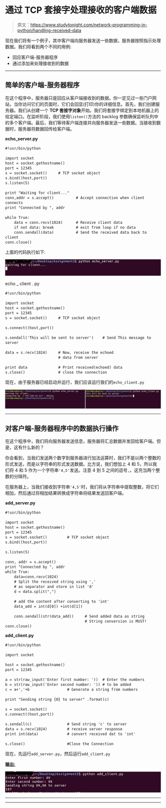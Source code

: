 # 通过 TCP 套接字处理接收的客户端数据

> 原文：<https://www.studytonight.com/network-programming-in-python/handling-received-data>

现在我们将有一个例子，其中客户端向服务器发送一些数据，服务器按照指示处理数据。我们将看到两个不同的用例:

*   回应客户端-服务器程序
*   通过添加来处理接收到的数据

* * *

## 简单的客户端-服务器程序

在这个程序中，服务器只是回应从客户端接收到的数据。你一定见过一些门户网站，当你访问它们的页面时，它们会回显(打印)你的详细信息。首先，我们创建服务器。我们从创建一个 **TCP 套接字对象**开始。我们将套接字绑定到本地机器上的给定端口。在监听阶段，我们使用`listen()`方法的 backlog 参数确保监听队列中的多个客户端。最后，我们等待客户端连接并向服务器发送一些数据。当接收到数据时，服务器将数据回传给客户端。

**echo_server.py**

```
#!usr/bin/python

import socket
host = socket.gethostname()
port = 12345
s = socket.socket()		# TCP socket object
s.bind((host,port))
s.listen(5)

print "Waiting for client..."
conn,addr = s.accept()	        # Accept connection when client connects
print "Connected by ", addr

while True:
	data = conn.recv(1024)	    # Receive client data
	if not data: break	        # exit from loop if no data
	conn.sendall(data)	        # Send the received data back to client
conn.close()
```

上面的代码执行如下:

![ Server Program waiting for client connection](img/ba75fbb7ae9e3096c78fda6f5cd72906.png)

echo _ client . py

```
#!usr/bin/python

import socket
host = socket.gethostname()
port = 12345
s = socket.socket()		# TCP socket object

s.connect((host,port))

s.sendall('This will be sent to server')    # Send This message to server

data = s.recv(1024)	    # Now, receive the echoed
					    # data from server

print data				# Print received(echoed) data
s.close()				# close the connection
```

现在，由于服务器已经启动并运行，我们应该运行我们的`echo_client.py`

![Echo Server Program](img/8b419bd8acfc97e71316335e5a6da718.png)

* * *

## 对客户端-服务器程序中的数据执行操作

在这个程序中，我们将向服务器发送信息，服务器将汇总数据并发回给客户端。但是，这有什么新的？

你会看到，当我们发送两个数字到服务器进行加法运算时，我们不是以两个整数的形式发送，而是以字符串的形式发送数据。比方说，我们想加上 4 和 5，所以我们将 4 和 5 作为一个字符串`'4,5'`发送。注意 4 到 5 之间的逗号`,`。这充当两个整数的分隔符。

在服务器上，当我们接收到字符串`'4,5'`时，我们将从字符串中提取整数，将它们相加，然后通过将相加结果转换成字符串将结果发送回客户端。

**add_server.py**

```
#!usr/bin/python

import socket
host = socket.gethostname()
port = 12345
s = socket.socket()		    # TCP socket object
s.bind((host,port))

s.listen(5)

conn, addr = s.accept()
print "Connected by ", addr
while True:
	data=conn.recv(1024)
	# Split the received string using ','
	# as separator and store in list 'd'
	d = data.split(",")	    

	# add the content after converting to 'int'
	data_add = int(d[0]) +int(d[1]) 

	conn.sendall(str(data_add))	    # Send added data as string
					                # String conversion is MUST!
conn.close()
```

**add_client.py**

```
#!usr/bin/python

import socket

host = socket.gethostname()
port = 12345

a = str(raw_input('Enter first number: '))	# Enter the numbers
b = str(raw_input('Enter second number: '))	# to be added
c = a+','+b					# Generate a string from numbers

print "Sending string {0} to server" .format(c)

s = socket.socket()
s.connect((host,port))

s.sendall(c)				# Send string 'c' to server
data = s.recv(1024)			# receive server response
print int(data)				# convert received dat to 'int'

s.close()					#Close the Connection
```

现在，先运行`add_server.py`，然后运行`add_client.py`

**<u>输出:</u>**

![Echo Server Program](img/cf20ffd8bf2240fa7b9663b11520fb8e.png)

* * *

* * *